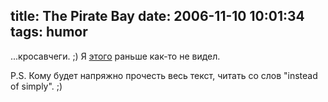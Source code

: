 title: The Pirate Bay
date: 2006-11-10 10:01:34
tags: humor
----


...кросавчеги. ;) Я [этого](http://static.thepiratebay.org/apple_response.txt) раньше как-то не видел.

P.S. Кому будет напряжно прочесть весь текст, читать со слов "instead of simply". ;)
